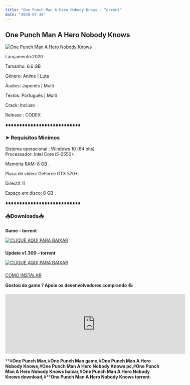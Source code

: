 ```yaml
---
title: "One Punch Man A Hero Nobody Knows - Torrent"
date: "2020-07-30"
---
```


## One Punch Man A Hero Nobody Knows

[![](https://1.bp.blogspot.com/-bwRb4vcH5DI/XyMw3XL9l_I/AAAAAAAAA4w/Ix4W5-sFNDIPRraXF3tT74tVGYSOCu4PwCLcBGAsYHQ/d/One-Punch-Man-A-Hero-Nobody-Knows-Logo1.jpg "One Punch Man A Hero Nobody Knows")](https://1.bp.blogspot.com/-bwRb4vcH5DI/XyMw3XL9l_I/AAAAAAAAA4w/Ix4W5-sFNDIPRraXF3tT74tVGYSOCu4PwCLcBGAsYHQ/s1920/One-Punch-Man-A-Hero-Nobody-Knows-Logo1.jpg)

Lançamento:2020

Tamanho: 6.6 GB

Gênero: Anime | Luta

Áudios: Japonês | Multi

Textos: Português | Multi

Crack: Incluso

Release : CODEX

  

∎∎∎∎∎∎∎∎∎∎∎∎∎∎∎∎∎∎∎∎∎∎∎∎∎∎∎

  

### ➤ Requisitos Minimos

Sistema operacional : Windows 10 (64 bits)  
Processador: Intel Core i5-2550+.

Memória RAM: 8 GB .

Placa de vídeo: GeForce GTX 570+.

DirectX 11

Espaço em disco: 8 GB .

∎∎∎∎∎∎∎∎∎∎∎∎∎∎∎∎∎∎∎∎∎∎∎∎∎∎∎

### 📥Downloads📥

### 

**Game – torrent**

[![](https://1.bp.blogspot.com/-RBh2DeQzAe8/XwRU-bThfxI/AAAAAAAAAyk/mhrHLuqp6DADYjlr9cMsETB9z8v9liz0wCLcBGAsYHQ/s320/3185816cd74683d96d375aa5f1443064.png "CLIQUE AQUI PARA BAIXAR")](https://stfly.me/dEzkk)

### 

**Update v1.300 – torrent**

[![](https://1.bp.blogspot.com/-RBh2DeQzAe8/XwRU-bThfxI/AAAAAAAAAyk/mhrHLuqp6DADYjlr9cMsETB9z8v9liz0wCLcBGAsYHQ/s320/3185816cd74683d96d375aa5f1443064.png "CLIQUE AQUI PARA BAIXAR")](https://stfly.me/SYFZ)

### 

[COMO INSTALAR](https://pirategamesgod.blogspot.com/p/suporte.html) 

**Gostou do game ? Apoie os desenvolvedores comprando** **👍**

<iframe frameborder="0" height="190" src="https://store.steampowered.com/widget/991560/" width="574"></iframe>

**#****One Punch Man,****#****One Punch Man game,****#****One Punch Man A Hero Nobody Knows,****#****One Punch Man A Hero Nobody Knows pc,****#****One Punch Man A Hero Nobody Knows baixar,****#****One Punch Man A Hero Nobody Knows download,****#****One Punch Man A Hero Nobody Knows torrent.**
